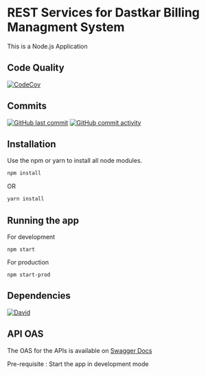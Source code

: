 # REST Services for Dastkar Billing Managment System

This is a Node.js Application

## Code Quality
[![CodeCov](https://codecov.io/gh/ayansasmal/sandboxNode/branch/master/graph/badge.svg)](https://codecov.io/gh/ayansasmal/sandboxNode)

## Commits
[![GitHub last commit](https://img.shields.io/github/last-commit/ayansasmal/sandboxNode/master?style=flat)]()
[![GitHub commit activity](https://img.shields.io/github/commit-activity/w/ayansasmal/sandboxNode)]()

## Installation

Use the npm or yarn to install all node modules.

```bash
npm install
```
OR
```bash
yarn install
```

## Running the app

For development
```
npm start
```
For production
```
npm start-prod
```

## Dependencies
[![David](https://david-dm.org/ayansasmal/sandboxNode.svg)](https://david-dm.org/ayansasmal/sandboxNode)

## API OAS
The OAS for the APIs is available on [Swagger Docs](http://localhost:8080/api-doc)

Pre-requisite : Start the app in development mode
